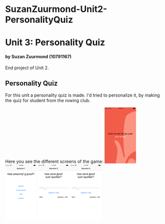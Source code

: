 # SuzanZuurmond-Unit2-PersonalityQuiz

# Unit 3: Personality Quiz
#### by Suzan Zuurmond (10791167)
End project of Unit 2. 

## Personality Quiz
For this unit a personality quiz is made. I'd tried to personalize it, by making the quiz for student from the rowing club. 

Here you see the different screens of the game: 
<img src="doc/Start screen.png" width="20%" title="Start Screen"> <img src="doc/Single questions.png" width="20%" title="Single question"> <img src="doc/Multiple questions.png" width="20%" title="Multiple question"> <img src="doc/Slider questions.png" width="20%" title="Slider question">
